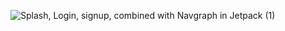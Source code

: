 


![Splash, Login, signup, combined with Navgraph in Jetpack (1)](https://github.com/user-attachments/assets/3e0e604f-8c45-425f-8121-fd8c34727906)
